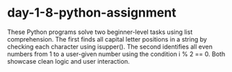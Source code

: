 # day-1-8-python-assignment
These Python programs solve two beginner-level tasks using list comprehension. The first finds all capital letter positions in a string by checking each character using isupper(). The second identifies all even numbers from 1 to a user-given number using the condition i % 2 == 0. Both showcase clean logic and user interaction.
